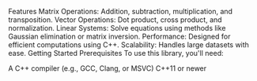 Features
Matrix Operations: Addition, subtraction, multiplication, and transposition.
Vector Operations: Dot product, cross product, and normalization.
Linear Systems: Solve equations using methods like Gaussian elimination or matrix inversion.
Performance: Designed for efficient computations using C++.
Scalability: Handles large datasets with ease.
Getting Started
Prerequisites
To use this library, you'll need:

A C++ compiler (e.g., GCC, Clang, or MSVC)
C++11 or newer
